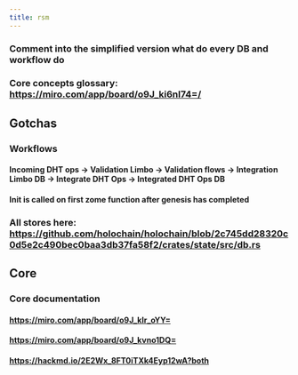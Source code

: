 ```yaml
---
title: rsm
---
```


### Comment into the simplified version what do every DB and workflow do
### Core concepts glossary: https://miro.com/app/board/o9J_ki6nl74=/
## Gotchas
### Workflows
#### Incoming DHT ops -> Validation Limbo -> Validation flows -> Integration Limbo DB -> Integrate DHT Ops -> Integrated DHT Ops DB
#### Init is called on first zome function after genesis has completed
### All stores here: https://github.com/holochain/holochain/blob/2c745dd28320c0d5e2c490bec0baa3db37fa58f2/crates/state/src/db.rs
## Core
### Core documentation
#### https://miro.com/app/board/o9J_klr_oYY=
#### https://miro.com/app/board/o9J_kvno1DQ=
#### https://hackmd.io/2E2Wx_8FT0iTXk4Eyp12wA?both